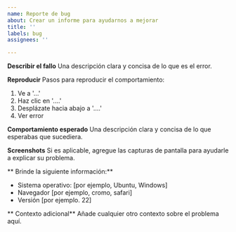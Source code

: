 ```yaml
---
name: Reporte de bug
about: Crear un informe para ayudarnos a mejorar
title: ''
labels: bug
assignees: ''

---
```


**Describir el fallo**
Una descripción clara y concisa de lo que es el error.

**Reproducir**
Pasos para reproducir el comportamiento:
1. Ve a '...'
2. Haz clic en '....'
3. Desplázate hacia abajo a '....'
4. Ver error

**Comportamiento esperado**
Una descripción clara y concisa de lo que esperabas que sucediera.

**Screenshots**
Si es aplicable, agregue las capturas de pantalla para ayudarle a explicar su problema.

** Brinde la siguiente información:**
 - Sistema operativo: [por ejemplo, Ubuntu, Windows]
 - Navegador [por ejemplo, cromo, safari]
 - Versión [por ejemplo. 22]

** Contexto adicional**
Añade cualquier otro contexto sobre el problema aquí.
